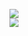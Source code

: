 [![](https://img.shields.io/badge/Made%20With-Github%20Spray-lightgrey.svg?style=for-the-badge&logo=github)](https://github.com/Annihil/github-spray#27404)  
[![](https://i.imgur.com/2DrTn0Z.gif)](https://github.com/Annihil/github-spray)